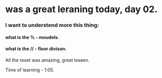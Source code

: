 # was a great leraning today, day 02.



### I want to understend more this thing:

#### what is the % - moudels.

#### what is the // - floor divison.


All the reset was amazing, great leseen.


Time of learning - 1:05.